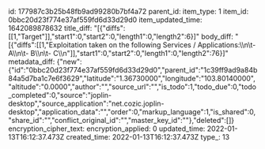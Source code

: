 id: 177987c3b25b48fb9ad99280b7bf4a72
parent_id: 
item_type: 1
item_id: 0bbc20d23f774e37af559fd6d33d29d0
item_updated_time: 1642089878632
title_diff: "[{\"diffs\":[[1,\"Target\"]],\"start1\":0,\"start2\":0,\"length1\":0,\"length2\":6}]"
body_diff: "[{\"diffs\":[[1,\"Exploitation taken on the following Services / Applications:\\\n\\t- A\\\n\\t- B\\\n\\t- C\\\n\"]],\"start1\":0,\"start2\":0,\"length1\":0,\"length2\":76}]"
metadata_diff: {"new":{"id":"0bbc20d23f774e37af559fd6d33d29d0","parent_id":"1c39ff9ad9a84b84a5d7ba1c7e6f3629","latitude":"1.36730000","longitude":"103.80140000","altitude":"0.0000","author":"","source_url":"","is_todo":1,"todo_due":0,"todo_completed":0,"source":"joplin-desktop","source_application":"net.cozic.joplin-desktop","application_data":"","order":0,"markup_language":1,"is_shared":0,"share_id":"","conflict_original_id":"","master_key_id":""},"deleted":[]}
encryption_cipher_text: 
encryption_applied: 0
updated_time: 2022-01-13T16:12:37.473Z
created_time: 2022-01-13T16:12:37.473Z
type_: 13